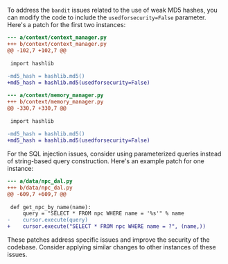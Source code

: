To address the `bandit` issues related to the use of weak MD5 hashes, you can modify the code to include the `usedforsecurity=False` parameter. Here's a patch for the first two instances:

```diff
--- a/context/context_manager.py
+++ b/context/context_manager.py
@@ -102,7 +102,7 @@
 
 import hashlib
 
-md5_hash = hashlib.md5()
+md5_hash = hashlib.md5(usedforsecurity=False)
```

```diff
--- a/context/memory_manager.py
+++ b/context/memory_manager.py
@@ -330,7 +330,7 @@
 
 import hashlib
 
-md5_hash = hashlib.md5()
+md5_hash = hashlib.md5(usedforsecurity=False)
```

For the SQL injection issues, consider using parameterized queries instead of string-based query construction. Here's an example patch for one instance:

```diff
--- a/data/npc_dal.py
+++ b/data/npc_dal.py
@@ -609,7 +609,7 @@
 
 def get_npc_by_name(name):
     query = "SELECT * FROM npc WHERE name = '%s'" % name
-    cursor.execute(query)
+    cursor.execute("SELECT * FROM npc WHERE name = ?", (name,))
```

These patches address specific issues and improve the security of the codebase. Consider applying similar changes to other instances of these issues.